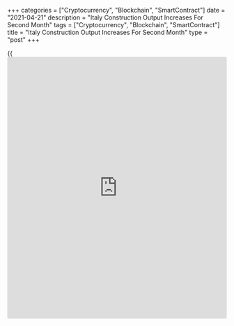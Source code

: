 +++
categories = ["Cryptocurrency", "Blockchain", "SmartContract"]
date = "2021-04-21"
description = "Italy Construction Output Increases For Second Month"
tags = ["Cryptocurrency", "Blockchain", "SmartContract"]
title = "Italy Construction Output Increases For Second Month"
type = "post"
+++

{{<iframe id="large-banner" src="https://www.bounty.group/#slide=8.0" width="100%" height="600" scrolling="no" style="border: 0px solid rgb(216, 221, 230); border-radius: 3px;">}}

Italy's construction output increased rose for the second straight month
in February, albeit at a softer pace, data from the statistical office
ISTAT showed on Wednesday.

The construction output rose a seasonally adjusted 1.4 percent month-on-
month in February, after a 5.0 percent growth in January.

On a yearly basis, the construction output increased a working day
adjusted 3.5 percent in February, after a 0.7 percent fall in the
previous month.

On an unadjusted basis, the construction output gained 2.4 percent in
February, after a 7.2 percent increase in the prior month.

For comments and feedback [contact](https://www.playgroundfx.com/contact/): editorial@rtt[news](https://www.letsplayfx.com/blog/forex-news-website/).com

[Economic News][1]

 **What parts of the world are seeing the best (and worst) economic
performances lately? Click[here][2] to check out our [Econ Scorecard][2]
and find out! See up-to-the-moment [ranking](https://www.playgroundfx.com/blog/crypto-exchange-ranking/)s for the best and worst
performers in [GDP][3], [unemployment rate][4], [inflation][2] and much
more.**

   1. www.rtt[news](https://www.letsplayfx.com/blog/forex-news-website/).com/Content/EconomicNews.aspx
   2. www.rtt[news](https://www.letsplayfx.com/blog/forex-news-website/).com/economic-scorecard/world-rank/CPI/highest-performance.aspx
   3. www.rtt[news](https://www.letsplayfx.com/blog/forex-news-website/).com/economic-scorecard/world-rank/GDP/highest-performance.aspx
   4. www.rtt[news](https://www.letsplayfx.com/blog/forex-news-website/).com/economic-scorecard/world-rank/unemployment-rate/lowest-performance.aspx